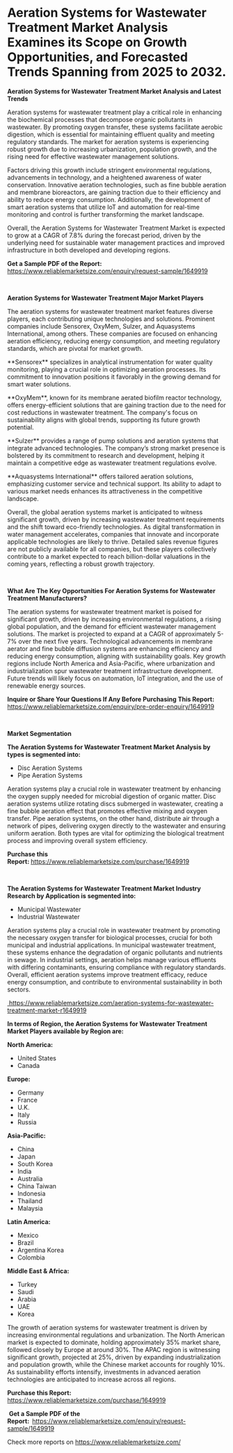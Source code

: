 <p><h1>Aeration Systems for Wastewater Treatment Market Analysis Examines its Scope on Growth Opportunities, and Forecasted Trends Spanning from 2025 to 2032.</h1></p><p><strong>Aeration Systems for Wastewater Treatment Market Analysis and Latest Trends</strong></p>
<p><p>Aeration systems for wastewater treatment play a critical role in enhancing the biochemical processes that decompose organic pollutants in wastewater. By promoting oxygen transfer, these systems facilitate aerobic digestion, which is essential for maintaining effluent quality and meeting regulatory standards. The market for aeration systems is experiencing robust growth due to increasing urbanization, population growth, and the rising need for effective wastewater management solutions.</p><p>Factors driving this growth include stringent environmental regulations, advancements in technology, and a heightened awareness of water conservation. Innovative aeration technologies, such as fine bubble aeration and membrane bioreactors, are gaining traction due to their efficiency and ability to reduce energy consumption. Additionally, the development of smart aeration systems that utilize IoT and automation for real-time monitoring and control is further transforming the market landscape.</p><p>Overall, the Aeration Systems for Wastewater Treatment Market is expected to grow at a CAGR of 7.8% during the forecast period, driven by the underlying need for sustainable water management practices and improved infrastructure in both developed and developing regions.</p></p>
<p><strong>Get a Sample PDF of the Report:&nbsp;</strong> <a href="https://www.reliablemarketsize.com/enquiry/request-sample/1649919?utm_campaign=1888&utm_medium=2&utm_source=Github&utm_content=ia&utm_term=17022025&utm_id=aeration-systems-for-wastewater-treatment">https://www.reliablemarketsize.com/enquiry/request-sample/1649919</a></p>
<p>&nbsp;</p>
<p><strong>Aeration Systems for Wastewater Treatment Major Market Players</strong></p>
<p><p>The aeration systems for wastewater treatment market features diverse players, each contributing unique technologies and solutions. Prominent companies include Sensorex, OxyMem, Sulzer, and Aquasystems International, among others. These companies are focused on enhancing aeration efficiency, reducing energy consumption, and meeting regulatory standards, which are pivotal for market growth.</p><p>**Sensorex** specializes in analytical instrumentation for water quality monitoring, playing a crucial role in optimizing aeration processes. Its commitment to innovation positions it favorably in the growing demand for smart water solutions. </p><p>**OxyMem**, known for its membrane aerated biofilm reactor technology, offers energy-efficient solutions that are gaining traction due to the need for cost reductions in wastewater treatment. The company's focus on sustainability aligns with global trends, supporting its future growth potential.</p><p>**Sulzer** provides a range of pump solutions and aeration systems that integrate advanced technologies. The company’s strong market presence is bolstered by its commitment to research and development, helping it maintain a competitive edge as wastewater treatment regulations evolve.</p><p>**Aquasystems International** offers tailored aeration solutions, emphasizing customer service and technical support. Its ability to adapt to various market needs enhances its attractiveness in the competitive landscape.</p><p>Overall, the global aeration systems market is anticipated to witness significant growth, driven by increasing wastewater treatment requirements and the shift toward eco-friendly technologies. As digital transformation in water management accelerates, companies that innovate and incorporate applicable technologies are likely to thrive. Detailed sales revenue figures are not publicly available for all companies, but these players collectively contribute to a market expected to reach billion-dollar valuations in the coming years, reflecting a robust growth trajectory.</p></p>
<p>&nbsp;</p>
<p><strong>What Are The Key Opportunities For Aeration Systems for Wastewater Treatment Manufacturers?</strong></p>
<p><p>The aeration systems for wastewater treatment market is poised for significant growth, driven by increasing environmental regulations, a rising global population, and the demand for efficient wastewater management solutions. The market is projected to expand at a CAGR of approximately 5-7% over the next five years. Technological advancements in membrane aerator and fine bubble diffusion systems are enhancing efficiency and reducing energy consumption, aligning with sustainability goals. Key growth regions include North America and Asia-Pacific, where urbanization and industrialization spur wastewater treatment infrastructure development. Future trends will likely focus on automation, IoT integration, and the use of renewable energy sources.</p></p>
<p><strong>Inquire or Share Your Questions If Any Before Purchasing This Report:</strong> <a href="https://www.reliablemarketsize.com/enquiry/pre-order-enquiry/1649919?utm_campaign=1888&utm_medium=2&utm_source=Github&utm_content=ia&utm_term=17022025&utm_id=aeration-systems-for-wastewater-treatment">https://www.reliablemarketsize.com/enquiry/pre-order-enquiry/1649919</a></p>
<p>&nbsp;</p>
<p><strong>Market Segmentation</strong></p>
<p><strong>The Aeration Systems for Wastewater Treatment Market Analysis by types is segmented into:</strong></p>
<p><ul><li>Disc Aeration Systems</li><li>Pipe Aeration Systems</li></ul></p>
<p><p>Aeration systems play a crucial role in wastewater treatment by enhancing the oxygen supply needed for microbial digestion of organic matter. Disc aeration systems utilize rotating discs submerged in wastewater, creating a fine bubble aeration effect that promotes effective mixing and oxygen transfer. Pipe aeration systems, on the other hand, distribute air through a network of pipes, delivering oxygen directly to the wastewater and ensuring uniform aeration. Both types are vital for optimizing the biological treatment process and improving overall system efficiency.</p></p>
<p><strong>Purchase this Report:&nbsp;</strong><a href="https://www.reliablemarketsize.com/purchase/1649919?utm_campaign=1888&utm_medium=2&utm_source=Github&utm_content=ia&utm_term=17022025&utm_id=aeration-systems-for-wastewater-treatment">https://www.reliablemarketsize.com/purchase/1649919</a></p>
<p>&nbsp;</p>
<p><strong>The Aeration Systems for Wastewater Treatment Market Industry Research by Application is segmented into:</strong></p>
<p><ul><li>Municipal Wastewater</li><li>Industrial Wastewater</li></ul></p>
<p><p>Aeration systems play a crucial role in wastewater treatment by promoting the necessary oxygen transfer for biological processes, crucial for both municipal and industrial applications. In municipal wastewater treatment, these systems enhance the degradation of organic pollutants and nutrients in sewage. In industrial settings, aeration helps manage various effluents with differing contaminants, ensuring compliance with regulatory standards. Overall, efficient aeration systems improve treatment efficacy, reduce energy consumption, and contribute to environmental sustainability in both sectors.</p></p>
<p><a href="https://www.reliablemarketsize.com/aeration-systems-for-wastewater-treatment-market-r1649919?utm_campaign=1888&utm_medium=2&utm_source=Github&utm_content=ia&utm_term=17022025&utm_id=aeration-systems-for-wastewater-treatment">&nbsp;https://www.reliablemarketsize.com/aeration-systems-for-wastewater-treatment-market-r1649919</a></p>
<p><strong>In terms of Region, the Aeration Systems for Wastewater Treatment Market Players available by Region are:</strong></p>
<p>
    <p> <strong> North America: </strong>
        <ul>
            <li>United States</li>
            <li>Canada</li>
        </ul>
        </p> 
    <p> <strong> Europe: </strong>
        <ul>
            <li>Germany</li>
            <li>France</li>
            <li>U.K.</li>
            <li>Italy</li>
            <li>Russia</li>
        </ul>
        </p> 
    <p> <strong> Asia-Pacific: </strong>
        <ul>
            <li>China</li>
            <li>Japan</li>
            <li>South Korea</li>
            <li>India</li>
            <li>Australia</li>
            <li>China Taiwan</li>
            <li>Indonesia</li>
            <li>Thailand</li>
            <li>Malaysia</li>
        </ul>
        </p> 
    <p> <strong> Latin America: </strong>
        <ul>
            <li>Mexico</li>
            <li>Brazil</li>
            <li>Argentina Korea</li>
            <li>Colombia</li>
        </ul>
        </p> 
    <p> <strong> Middle East & Africa: </strong>
        <ul>
            <li>Turkey</li>
            <li>Saudi</li>
            <li>Arabia</li>
            <li>UAE</li>
            <li>Korea</li>
        </ul>
    </p>
    </p>
<p><p>The growth of aeration systems for wastewater treatment is driven by increasing environmental regulations and urbanization. The North American market is expected to dominate, holding approximately 35% market share, followed closely by Europe at around 30%. The APAC region is witnessing significant growth, projected at 25%, driven by expanding industrialization and population growth, while the Chinese market accounts for roughly 10%. As sustainability efforts intensify, investments in advanced aeration technologies are anticipated to increase across all regions.</p></p>
<p><strong>Purchase this Report: </strong><a href="https://www.reliablemarketsize.com/purchase/1649919?utm_campaign=1888&utm_medium=2&utm_source=Github&utm_content=ia&utm_term=17022025&utm_id=aeration-systems-for-wastewater-treatment">https://www.reliablemarketsize.com/purchase/1649919</a></p>
<p>&nbsp;<strong>Get a Sample PDF of the Report:&nbsp;&nbsp;</strong><a href="https://www.reliablemarketsize.com/enquiry/request-sample/1649919?utm_campaign=1888&utm_medium=2&utm_source=Github&utm_content=ia&utm_term=17022025&utm_id=aeration-systems-for-wastewater-treatment">https://www.reliablemarketsize.com/enquiry/request-sample/1649919</a></p>
<p><strong></strong></p>
<p>Check more reports on <a href="https://www.reliablemarketsize.com/?utm_campaign=1888&utm_medium=2&utm_source=Github&utm_content=ia&utm_term=17022025&utm_id=aeration-systems-for-wastewater-treatment">https://www.reliablemarketsize.com/</a></p>